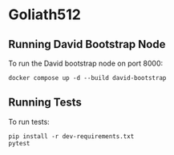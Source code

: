 # Goliath512

## Running David Bootstrap Node
To run the David bootstrap node on port 8000:
```
docker compose up -d --build david-bootstrap
```

## Running Tests
To run tests:

```
pip install -r dev-requirements.txt
pytest
```